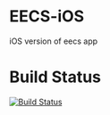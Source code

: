 # EECS-iOS
iOS version of eecs app

# Build Status
[![Build Status](https://travis-ci.org/stevietriesenberg/EECS-iOS.svg?branch=master)](https://travis-ci.org/stevietriesenberg/EECS-iOS.svg?branch=master)
